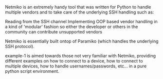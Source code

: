 Netmiko is an extremely handy tool that was written for Python to handle multiple vendors and to take care of the underlying SSH handling such as:

Reading from the SSH channel
Implementing OOP based vendor handling in a kind of 'modular' fashion so either the developer or others in the community can contribute unsupported vendors

Netmiko is essentially built ontop of Paramiko (which handles the underlying SSH protocol).

example-1 is aimed towards those not very familiar with Netmiko, providing different examples on how to connect to a device, how to connect to multiple devices, how to handle usernames/passwords, etc... in a pure python script environment.